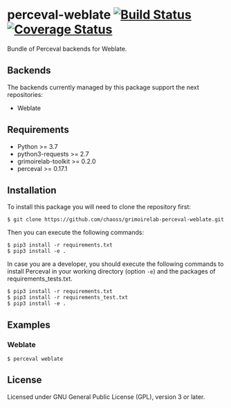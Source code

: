 # perceval-weblate [![Build Status](https://github.com/chaoss/grimoirelab-perceval-weblate/workflows/build/badge.svg)](https://github.com/chaoss/grimoirelab-perceval-weblate/actions?query=workflow:build+branch:master+event:push) [![Coverage Status](https://img.shields.io/coveralls/chaoss/grimoirelab-perceval-weblate.svg)](https://coveralls.io/r/chaoss/grimoirelab-perceval-weblate?branch=master)

Bundle of Perceval backends for Weblate.

## Backends

The backends currently managed by this package support the next repositories:

* Weblate

## Requirements

* Python >= 3.7
* python3-requests >= 2.7
* grimoirelab-toolkit >= 0.2.0
* perceval >= 0.17.1

## Installation

To install this package you will need to clone the repository first:

```
$ git clone https://github.com/chaoss/grimoirelab-perceval-weblate.git
```

Then you can execute the following commands:
```
$ pip3 install -r requirements.txt
$ pip3 install -e .
```

In case you are a developer, you should execute the following commands to install Perceval in your working directory (option `-e`) and the packages of requirements_tests.txt.
```
$ pip3 install -r requirements.txt
$ pip3 install -r requirements_test.txt
$ pip3 install -e .
```

## Examples

### Weblate

```
$ perceval weblate
```

## License

Licensed under GNU General Public License (GPL), version 3 or later.
